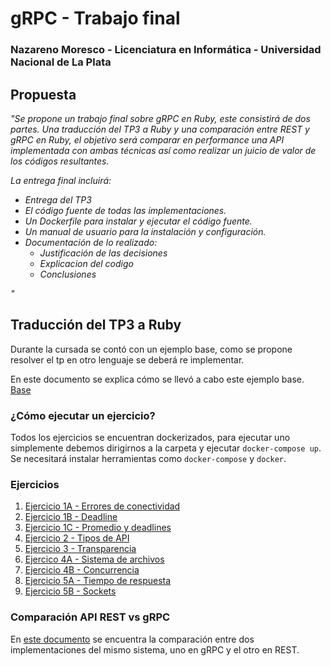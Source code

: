 # gRPC - Trabajo final
### Nazareno Moresco - Licenciatura en Informática -  Universidad Nacional de La Plata

## Propuesta

*"Se propone un trabajo final sobre gRPC en Ruby, este consistirá de dos partes. Una traducción del TP3 a Ruby y una comparación entre REST y gRPC en Ruby, el objetivo será comparar en performance una API implementada con ambas técnicas así como realizar un juicio de valor de los códigos resultantes.*

*La entrega final incluirá:*
* *Entrega del TP3*
* *El código fuente de todas las implementaciones.*
* *Un Dockerfile para instalar y ejecutar el código fuente.*
* *Un manual de usuario para la instalación y configuración.*
* *Documentación de lo realizado:*
    * *Justificación de las decisiones*
    * *Explicacion del codigo*
    * *Conclusiones*

*"*

## Traducción del TP3 a Ruby

Durante la cursada se contó con un ejemplo base, como se propone resolver el tp en otro lenguaje se deberá re implementar.

En este documento se explica cómo se llevó a cabo este ejemplo base.
[Base](docs/tp3/base.md)

### ¿Cómo ejecutar un ejercicio?

Todos los ejercicios se encuentran dockerizados, para ejecutar uno simplemente debemos dirigirnos a la carpeta y ejecutar `docker-compose up`.
Se necesitará instalar herramientas como `docker-compose` y `docker`.

###  Ejercicios

1. [Ejercicio 1A - Errores de conectividad](docs/tp3/ej1_a.md)
2. [Ejercicio 1B - Deadline](docs/tp3/ej1_b.md)
3. [Ejercicio 1C - Promedio y deadlines](docs/tp3/ej1_c.md)
4. [Ejercicio 2 - Tipos de API](docs/tp3/ej2.md)
5. [Ejercicio 3 - Transparencia](docs/tp3/ej3.md)
6. [Ejercico 4A - Sistema de archivos](docs/tp3/ej4_a.md)
7. [Ejercicio 4B - Concurrencia](docs/tp3/ej4_b.md)
8. [Ejercicio 5A - Tiempo de respuesta](docs/tp3/ej5_a.md)
9. [Ejercicio 5B - Sockets](docs/tp3/ej5_b.md)


### Comparación API REST vs gRPC

En [este documento](docs/comparacion/intro.md) se encuentra la comparación entre dos implementaciones del mismo sistema, uno en gRPC y el otro en REST.

